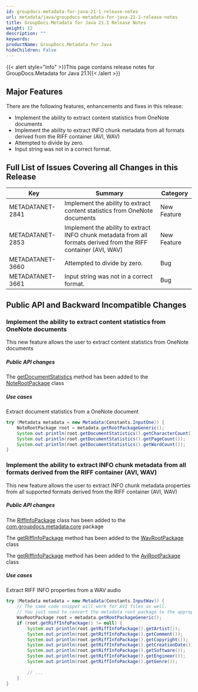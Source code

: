 ```yaml
---
id: groupdocs-metadata-for-java-21-1-release-notes
url: metadata/java/groupdocs-metadata-for-java-21-1-release-notes
title: GroupDocs.Metadata for Java 21.1 Release Notes
weight: 12
description: ""
keywords: 
productName: GroupDocs.Metadata for Java
hideChildren: False
---
```

{{< alert style="info" >}}This page contains release notes for GroupDocs.Metadata for Java 21.1{{< /alert >}}

## Major Features

  
There are the following features, enhancements and fixes in this release:

*   Implement the ability to extract content statistics from OneNote documents
*   Implement the ability to extract INFO chunk metadata from all formats derived from the RIFF container (AVI, WAV)
*   Attempted to divide by zero.
*   Input string was not in a correct format.

## Full List of Issues Covering all Changes in this Release

| Key | Summary | Category |
| --- | --- | --- |
| METADATANET-2841 | Implement the ability to extract content statistics from OneNote documents                                          | New Feature |
| METADATANET-2853 | Implement the ability to extract INFO chunk metadata from all formats derived from the RIFF container (AVI, WAV)    | New Feature |
| METADATANET-3660 | Attempted to divide by zero.                                                                                        | Bug         |
| METADATANET-3661 | Input string was not in a correct format.                                                                  		 | Bug         |



## Public API and Backward Incompatible Changes

### Implement the ability to extract content statistics from OneNote documents

This new feature allows the user to extract content statistics from OneNote documents

##### Public API changes 

The [getDocumentStatistics](https://reference.groupdocs.com/metadata/java/com.groupdocs.metadata.core/NoteRootPackage#getDocumentStatistics()) method has been added to the [NoteRootPackage](https://reference.groupdocs.com/metadata/java/com.groupdocs.metadata.core/NoteRootPackage) class


##### Use cases 

Extract document statistics from a OneNote document

```java
try (Metadata metadata = new Metadata(Constants.InputOne)) {
    NoteRootPackage root = metadata.getRootPackageGeneric();
    System.out.println(root.getDocumentStatistics().getCharacterCount());
    System.out.println(root.getDocumentStatistics().getPageCount());
    System.out.println(root.getDocumentStatistics().getWordCount());
}
```

### Implement the ability to extract INFO chunk metadata from all formats derived from the RIFF container (AVI, WAV)

This new feature allows the user to extract INFO chunk metadata properties from all supported formats derived from the RIFF container (AVI, WAV)

##### Public API changes 

The [RiffInfoPackage](https://reference.groupdocs.com/metadata/java/com.groupdocs.metadata.core/RiffInfoPackage) class has been added to the [com.groupdocs.metadata.core](https://reference.groupdocs.com/metadata/java/com.groupdocs.metadata.core/package-frame) package

The [getRiffInfoPackage](https://reference.groupdocs.com/metadata/java/com.groupdocs.metadata.core/WavRootPackage#getRiffInfoPackage()) method has been added to the [WavRootPackage](https://reference.groupdocs.com/metadata/java/com.groupdocs.metadata.core/WavRootPackage) class

The [getRiffInfoPackage](https://reference.groupdocs.com/metadata/java/com.groupdocs.metadata.core/AviRootPackage#getRiffInfoPackage()) method has been added to the [AviRootPackage](https://reference.groupdocs.com/metadata/java/com.groupdocs.metadata.core/AviRootPackage) class


##### Use cases 

Extract RIFF INFO properties from a WAV audio

```java
try (Metadata metadata = new Metadata(Constants.InputWav)) {
    // The same code snippet will work for AVI files as well. 
    // You just need to convert the metadata root package to the appropriate type (use AviRootPackage instead of WavRootPackage in the line below)
    WavRootPackage root = metadata.getRootPackageGeneric();
    if (root.getRiffInfoPackage() != null) {
        System.out.println(root.getRiffInfoPackage().getArtist());
        System.out.println(root.getRiffInfoPackage().getComment());
        System.out.println(root.getRiffInfoPackage().getCopyright());
        System.out.println(root.getRiffInfoPackage().getCreationDate());
        System.out.println(root.getRiffInfoPackage().getSoftware());
        System.out.println(root.getRiffInfoPackage().getEngineer());
        System.out.println(root.getRiffInfoPackage().getGenre());
  
        // ...
    }
}
```
